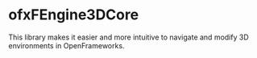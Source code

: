 ofxFEngine3DCore
================

This  library makes it easier  and more intuitive to navigate and modify 3D environments in OpenFrameworks.